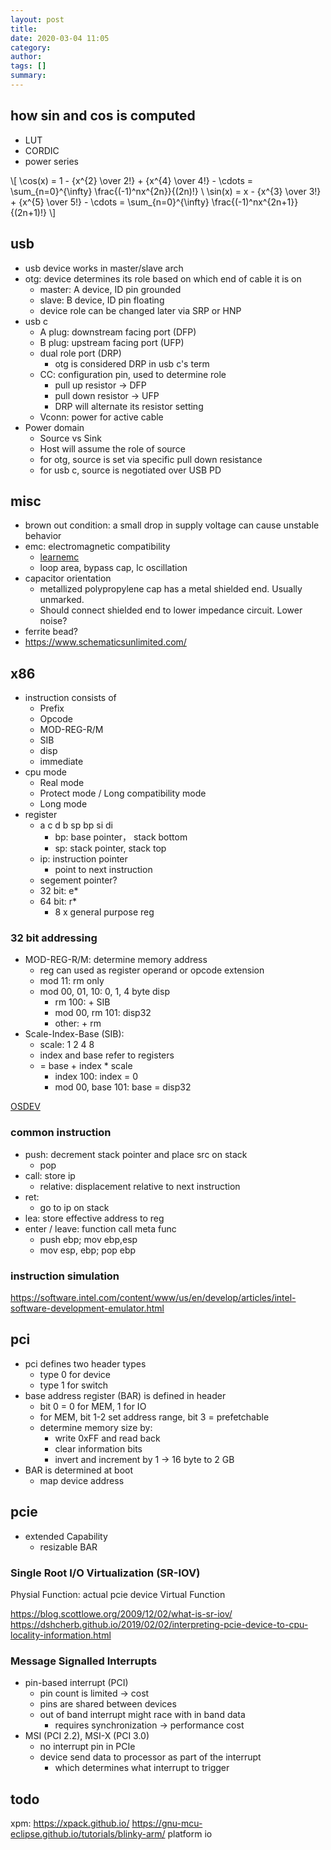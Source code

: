 ```yaml
---
layout: post
title: 
date: 2020-03-04 11:05
category: 
author: 
tags: []
summary: 
---
```


## how sin and cos is computed

* LUT
* CORDIC
* power series

\\[
\cos(x) = 1 - {x^{2} \over 2!} + {x^{4} \over 4!} - \cdots = \sum_{n=0}^{\infty} \frac{(-1)^nx^{2n}}{(2n)!} \\
\sin(x) = x - {x^{3} \over 3!} + {x^{5} \over 5!} - \cdots = \sum_{n=0}^{\infty} \frac{(-1)^nx^{2n+1}}{(2n+1)!}
\\]

## usb

* usb device works in master/slave arch
* otg: device determines its role based on which end of cable it is on
  * master: A device, ID pin grounded
  * slave: B device, ID pin floating
  * device role can be changed later via SRP or HNP
* usb c
  * A plug: downstream facing port (DFP)
  * B plug: upstream facing port (UFP)
  * dual role port (DRP)
    * otg is considered DRP in usb c's term
  * CC: configuration pin, used to determine role
    * pull up resistor -> DFP
    * pull down resistor -> UFP
    * DRP will alternate its resistor setting
  * Vconn: power for active cable
* Power domain
  * Source vs Sink
  * Host will assume the role of source
  * for otg, source is set via specific pull down resistance
  * for usb c, source is negotiated over USB PD

## misc

* brown out condition: a small drop in supply voltage can cause unstable behavior
* emc: electromagnetic compatibility
  * [learnemc](https://learnemc.com/the-most-important-emc-design-guidelines)
  * loop area, bypass cap, lc oscillation
* capacitor orientation
  * metallized polypropylene cap has a metal shielded end. Usually unmarked.
  * Should connect shielded end to lower impedance circuit. Lower noise?
* ferrite bead?
* https://www.schematicsunlimited.com/

## x86

* instruction consists of
  * Prefix
  * Opcode
  * MOD-REG-R/M
  * SIB
  * disp
  * immediate
* cpu mode
  * Real mode
  * Protect mode / Long compatibility mode
  * Long mode
* register
  * a c d b sp bp si di
    * bp: base pointer， stack bottom
    * sp: stack pointer, stack top
  * ip: instruction pointer
    * point to next instruction
  * segement pointer?
  * 32 bit: e*
  * 64 bit: r*
    * 8 x general purpose reg

### 32 bit addressing

* MOD-REG-R/M: determine memory address
  * reg can used as register operand or opcode extension
  * mod 11: rm only
  * mod 00, 01, 10: 0, 1, 4 byte disp
    * rm 100: + SIB
    * mod 00, rm 101: disp32
    * other: + rm
* Scale-Index-Base (SIB):
  * scale: 1 2 4 8
  * index and base refer to registers
  * = base + index * scale
    * index 100: index = 0
    * mod 00, base 101: base = disp32 

[OSDEV](https://wiki.osdev.org/X86-64_Instruction_Encoding)  

### common instruction

* push: decrement stack pointer and place src on stack
  * pop
* call: store ip
  * relative: displacement relative to next instruction
* ret:
  * go to ip on stack
* lea: store effective address to reg
* enter / leave: function call meta func
  * push ebp; mov ebp,esp
  * mov esp, ebp; pop ebp 

### instruction simulation

https://software.intel.com/content/www/us/en/develop/articles/intel-software-development-emulator.html

## pci

* pci defines two header types
  * type 0 for device
  * type 1 for switch
* base address register (BAR) is defined in header
  * bit 0 = 0 for MEM, 1 for IO
  * for MEM, bit 1-2 set address range, bit 3 = prefetchable
  * determine memory size by:
    * write 0xFF and read back
    * clear information bits
    * invert and increment by 1 -> 16 byte to 2 GB
* BAR is determined at boot
  * map device address

## pcie

* extended Capability
  * resizable BAR

### Single Root I/O Virtualization (SR-IOV)

Physial Function: actual pcie device
Virtual Function

https://blog.scottlowe.org/2009/12/02/what-is-sr-iov/
https://dshcherb.github.io/2019/02/02/interpreting-pcie-device-to-cpu-locality-information.html

### Message Signalled Interrupts

* pin-based interrupt (PCI)
  * pin count is limited -> cost
  * pins are shared between devices
  * out of band interrupt might race with in band data
    * requires synchronization -> performance cost
* MSI (PCI 2.2), MSI-X (PCI 3.0)
  * no interrupt pin in PCIe
  * device send data to processor as part of the interrupt
    * which determines what interrupt to trigger

## todo

xpm: https://xpack.github.io/
https://gnu-mcu-eclipse.github.io/tutorials/blinky-arm/
platform io
